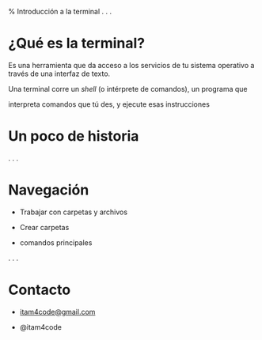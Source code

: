 % Introducción a la terminal
. . .

  

# ¿Qué es la terminal?

  
Es una herramienta que da acceso a los servicios de tu sistema operativo a través de una interfaz de texto.

Una terminal corre un _shell_ (o intérprete de comandos), un programa que

interpreta comandos que tú des, y ejecute esas instrucciones

  

# Un poco de historia

  

. . .

  


# Navegación

- Trabajar con carpetas y archivos

- Crear carpetas

- comandos principales
  

. . .


# Contacto

  

- itam4code@gmail.com

- @itam4code